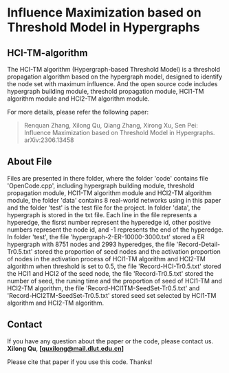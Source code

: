 # Influence Maximization based on Threshold Model in Hypergraphs


## HCI-TM-algorithm
The HCI-TM algorithm (Hypergraph-based Threshold Model) is a threshold propagation algorithm based on the hypergraph model, designed to identify the node set with maximum influence. And the open source code includes hypergraph building module, threshold propagation module, HCI1-TM algorithm module and HCI2-TM algorithm module.

For more details, please refer the following paper:
> Renquan Zhang, Xilong Qu, Qiang Zhang, Xirong Xu, Sen Pei: Influence Maximization based on Threshold Model in Hypergraphs.
> arXiv:2306.13458


## About File

Files are presented in there folder, where the folder 'code' contains file 'OpenCode.cpp', including hypergraph building module, threshold propagation module, HCI1-TM algorithm module and HCI2-TM algorithm module, the folder 'data' contains 8 real-world networks using in this paper and the folder 'test' is the test file for the project. In folder 'data', the hypergraph is stored in the txt file. Each line in the file represents a hyperedge, the fisrst number represent the hyperedge id, other positive numbers represent the node id, and -1 represents the end of the hyperedge. In folder 'test', the file 'hypergraph-2-ER-10000-3000.txt' stored a ER hypergraph with 8751 nodes and 2993 hyperedges, the file 'Record-Detail-Tr0.5.txt' stored the proportion of seed nodes and the activation proportion of nodes in the activation process of HCI1-TM algorithm and HCI2-TM algorithm when threshold is set to 0.5, the file 'Record-HCI-Tr0.5.txt' stored the HCI1 and HCI2 of the seed node, the file 'Record-Tr0.5.txt' stored the number of seed, the runing time and the proportion of seed of HCI1-TM and HCI2-TM algorithm, the file 'Record-HCI1TM-SeedSet-Tr0.5.txt' and 'Record-HCI2TM-SeedSet-Tr0.5.txt' stored seed set selected by HCI1-TM algorithm and HCI2-TM algorithm.


## Contact


If you have any question about the paper or the code, please contact us. **Xilong Qu**, **[quxilong@mail.dlut.edu.cn]**

Please cite that paper if you use this code. Thanks!

